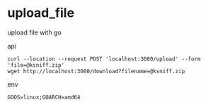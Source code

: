 # upload_file
upload  file with go

api
```
curl --location --request POST 'localhost:3000/upload' --form 'file=@ksniff.zip'
wget http://localhost:3000/download?filename=@ksniff.zip
```
env
```
GOOS=linux;GOARCH=amd64
```
